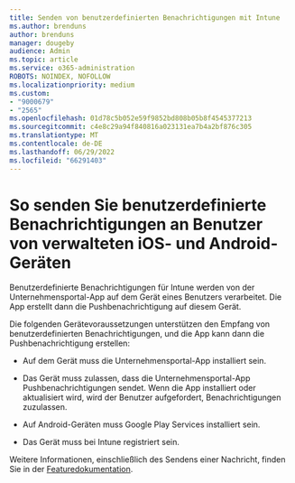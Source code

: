 ```yaml
---
title: Senden von benutzerdefinierten Benachrichtigungen mit Intune
ms.author: brenduns
author: brenduns
manager: dougeby
audience: Admin
ms.topic: article
ms.service: o365-administration
ROBOTS: NOINDEX, NOFOLLOW
ms.localizationpriority: medium
ms.custom:
- "9000679"
- "2565"
ms.openlocfilehash: 01d78c5b052e59f9852bd808b05b8f4545377213
ms.sourcegitcommit: c4e8c29a94f840816a023131ea7b4a2bf876c305
ms.translationtype: MT
ms.contentlocale: de-DE
ms.lasthandoff: 06/29/2022
ms.locfileid: "66291403"
---
```

# <a name="how-to-send-custom-notifications-to-the-users-of-managed-ios-and-android-devices"></a>So senden Sie benutzerdefinierte Benachrichtigungen an Benutzer von verwalteten iOS- und Android-Geräten

Benutzerdefinierte Benachrichtigungen für Intune werden von der Unternehmensportal-App auf dem Gerät eines Benutzers verarbeitet. Die App erstellt dann die Pushbenachrichtigung auf diesem Gerät.

Die folgenden Gerätevoraussetzungen unterstützen den Empfang von benutzerdefinierten Benachrichtigungen, und die App kann dann die Pushbenachrichtigung erstellen:

- Auf dem Gerät muss die Unternehmensportal-App installiert sein.  

- Das Gerät muss zulassen, dass die Unternehmensportal-App Pushbenachrichtigungen sendet. Wenn die App installiert oder aktualisiert wird, wird der Benutzer aufgefordert, Benachrichtigungen zuzulassen.

- Auf Android-Geräten muss Google Play Services installiert sein.

- Das Gerät muss bei Intune registriert sein.

Weitere Informationen, einschließlich des Sendens einer Nachricht, finden Sie in der [Featuredokumentation](https://docs.microsoft.com/intune/custom-notifications).
